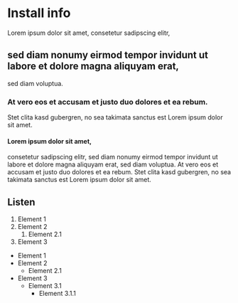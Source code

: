 # Install info 
Lorem ipsum dolor sit amet, consetetur sadipscing elitr,

## sed diam nonumy eirmod tempor invidunt ut labore et dolore magna aliquyam erat,
sed diam voluptua.

### At vero eos et accusam et justo duo dolores et ea rebum.
Stet clita kasd gubergren, no sea takimata sanctus est Lorem ipsum dolor sit amet.

#### Lorem ipsum dolor sit amet,
 consetetur sadipscing elitr, sed diam nonumy eirmod tempor invidunt ut labore et dolore magna aliquyam erat, sed diam voluptua. At vero eos et accusam et justo duo dolores et ea rebum. Stet clita kasd gubergren, no sea takimata sanctus est Lorem ipsum dolor sit amet.

## Listen

1. Element 1
2. Element 2
	1. Element 2.1
3. Element 3


* Element 1
* Element 2
	* Element 2.1
* Element 3
	* Element 3.1
		* Element 3.1.1
